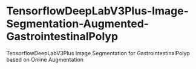 # TensorflowDeepLabV3Plus-Image-Segmentation-Augmented-GastrointestinalPolyp
TensorflowDeepLabV3Plus Image Segmentation for GastrointestinalPolyp based on Online Augmentation
